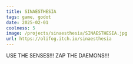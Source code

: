 ```yaml
---
title: SINAESTHESIA
tags: game, godot
date: 2025-02-01
coolness: 5
image: /projects/sinaesthesia/SINAESTHESIA.jpg
url: https://olifog.itch.io/sinaesthesia
---
```


USE THE SENSES!!! ZAP THE DAEMONS!!!
